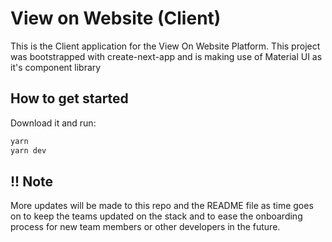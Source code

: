# View on Website (Client)

This is the Client application for the View On Website Platform. This project was bootstrapped with create-next-app and is making use of Material UI as it's component library

## How to get started

Download it and run:

```sh
yarn
yarn dev
```

## !! Note

More updates will be made to this repo and the README file as time goes on to keep the teams updated on the stack and to ease the onboarding process for new team members or other developers in the future.
